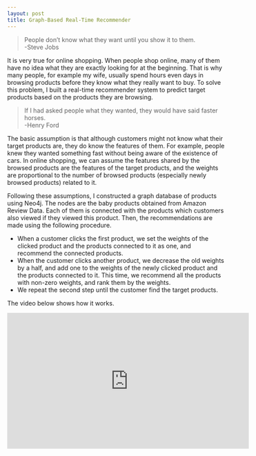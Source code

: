 ```yaml
---
layout: post
title: Graph-Based Real-Time Recommender
---
```


> People don’t know what they want until you show it to them.  
>  -Steve Jobs

It is very true for online shopping. When people shop online, many of them have no idea what they are exactly looking for at the beginning. That is why many people, for example my wife, usually spend hours even days in browsing products before they know what they really want to buy. To solve this problem, I built a real-time recommender system to predict target products based on the products they are browsing. 

> If I had asked people what they wanted, they would have said faster horses.   
>  -Henry Ford

The basic assumption is that although customers might not know what their target products are, they do know the features of them. For example, people knew they wanted something fast without being aware of the existence of cars. In online shopping, we can assume the features shared by the browsed products are the features of the target products, and the weights are proportional to the number of browsed products (especially newly browsed products) related to it.  

Following these assumptions, I constructed a graph database of products using Neo4j. The nodes are the baby products obtained from Amazon Review Data. Each of them is connected with the products which customers also viewed if they viewed this product. Then, the recommendations are made using the following procedure.
- When a customer clicks the first product, we set the weights of the clicked product and the products connected to it as one, and recommend the connected products.
- When the customer clicks another product, we decrease the old weights by a half, and add one to the weights of the newly clicked product and the products connected to it. This time, we recommend all the products with non-zero weights, and rank them by the weights. 
- We repeat the second step until the customer find the target products.

The video below shows how it works.


<iframe width="560" height="315" src="https://www.youtube.com/embed/NSiL2jWYr54" frameborder="0" allowfullscreen></iframe>
